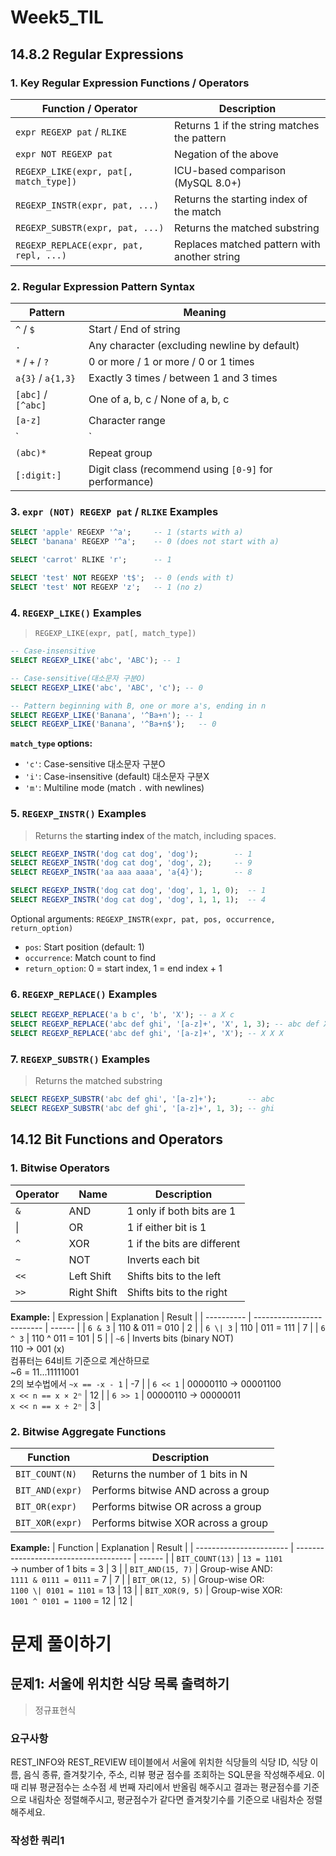 # Week5_TIL

## 14.8.2 Regular Expressions

### 1. Key Regular Expression Functions / Operators

| Function / Operator | Description |
|---------------------|-------------|
| `expr REGEXP pat` / `RLIKE` | Returns 1 if the string matches the pattern |
| `expr NOT REGEXP pat` | Negation of the above |
| `REGEXP_LIKE(expr, pat[, match_type])` | ICU-based comparison (MySQL 8.0+) |
| `REGEXP_INSTR(expr, pat, ...)` | Returns the starting index of the match |
| `REGEXP_SUBSTR(expr, pat, ...)` | Returns the matched substring |
| `REGEXP_REPLACE(expr, pat, repl, ...)` | Replaces matched pattern with another string |

### 2. Regular Expression Pattern Syntax

| Pattern | Meaning |
|--------|---------|
| `^` / `$` | Start / End of string |
| `.` | Any character (excluding newline by default) |
| `*` / `+` / `?` | 0 or more / 1 or more / 0 or 1 times |
| `a{3}` / `a{1,3}` | Exactly 3 times / between 1 and 3 times |
| `[abc]` / `[^abc]` | One of a, b, c / None of a, b, c |
| `[a-z]` | Character range |
| `|` | OR condition (`abc|def`) |
| `(abc)*` | Repeat group |
| `[:digit:]` | Digit class (recommend using `[0-9]` for performance) |

### 3. `expr (NOT) REGEXP pat` / `RLIKE` Examples

```SQL
SELECT 'apple' REGEXP '^a';     -- 1 (starts with a)
SELECT 'banana' REGEXP '^a';    -- 0 (does not start with a)

SELECT 'carrot' RLIKE 'r';      -- 1

SELECT 'test' NOT REGEXP 't$';  -- 0 (ends with t)
SELECT 'test' NOT REGEXP 'z';   -- 1 (no z)
```

### 4. `REGEXP_LIKE()` Examples
> `REGEXP_LIKE(expr, pat[, match_type])`

```sql
-- Case-insensitive
SELECT REGEXP_LIKE('abc', 'ABC'); -- 1

-- Case-sensitive(대소문자 구분O)
SELECT REGEXP_LIKE('abc', 'ABC', 'c'); -- 0

-- Pattern beginning with B, one or more a's, ending in n
SELECT REGEXP_LIKE('Banana', '^Ba+n'); -- 1
SELECT REGEXP_LIKE('Banana', '^Ba+n$');   -- 0
```

**`match_type` options:**
- `'c'`: Case-sensitive 대소문자 구분O
- `'i'`: Case-insensitive (default) 대소문자 구분X
- `'m'`: Multiline mode (match `.` with newlines)

### 5. `REGEXP_INSTR()` Examples
> Returns the **starting index** of the match, including spaces.

```sql
SELECT REGEXP_INSTR('dog cat dog', 'dog');        -- 1
SELECT REGEXP_INSTR('dog cat dog', 'dog', 2);     -- 9
SELECT REGEXP_INSTR('aa aaa aaaa', 'a{4}');       -- 8

SELECT REGEXP_INSTR('dog cat dog', 'dog', 1, 1, 0);  -- 1
SELECT REGEXP_INSTR('dog cat dog', 'dog', 1, 1, 1);  -- 4
```

Optional arguments: `REGEXP_INSTR(expr, pat, pos, occurrence, return_option)`
- `pos`: Start position (default: 1)
- `occurrence`: Match count to find
- `return_option`: 0 = start index, 1 = end index + 1


### 6. `REGEXP_REPLACE()` Examples

```sql
SELECT REGEXP_REPLACE('a b c', 'b', 'X'); -- a X c
SELECT REGEXP_REPLACE('abc def ghi', '[a-z]+', 'X', 1, 3); -- abc def X
SELECT REGEXP_REPLACE('abc def ghi', '[a-z]+', 'X'); -- X X X
```

### 7. `REGEXP_SUBSTR()` Examples
> Returns the matched substring

```sql
SELECT REGEXP_SUBSTR('abc def ghi', '[a-z]+');       -- abc
SELECT REGEXP_SUBSTR('abc def ghi', '[a-z]+', 1, 3); -- ghi
```

## 14.12 Bit Functions and Operators

### 1. Bitwise Operators
| Operator | Name        | Description                           |             
| -------- | ----------- | ------------------------------------- |
| `&`      | AND         | 1 only if both bits are 1   |                                |
|\|         | OR                     | 1 if either bit is 1 |
| `^`      | XOR         | 1 if the bits are different |                                |
| `~`      | NOT         | Inverts each bit                      |                          
| `<<`     | Left Shift  | Shifts bits to the left               |                               
| `>>`     | Right Shift | Shifts bits to the right              |                               

**Example:**
| Expression | Explanation               | Result |
| ---------- | ------------------------- | ------ |
| `6 & 3`    | 110 & 011 = 010           | 2      |
| `6 \| 3`   | 110 \| 011 = 111          | 7      |
| `6 ^ 3`    | 110 ^ 011 = 101           | 5      |
| `~6`       | Inverts bits (binary NOT)<br> 110 → 001 (x)<br> 컴퓨터는 64비트 기준으로 계산하므로<br> ~6 = 11...11111001<br> 2의 보수법에서 `~x == -x - 1` | -7     |
| `6 << 1`   | 00000110 → 00001100<br> `x << n == x × 2ⁿ`       | 12     |
| `6 >> 1`   | 00000110 → 00000011<br> `x << n == x ÷ 2ⁿ`       | 3      |


### 2. Bitwise Aggregate Functions

| Function        | Description                         |
| --------------- | ----------------------------------- |
| `BIT_COUNT(N)`  | Returns the number of 1 bits in N   |
| `BIT_AND(expr)` | Performs bitwise AND across a group |
| `BIT_OR(expr)`  | Performs bitwise OR across a group  |
| `BIT_XOR(expr)` | Performs bitwise XOR across a group |

**Example:**
| Function                | Explanation                           | Result |
| ----------------------- | ------------------------------------- | ------ |
| `BIT_COUNT(13)`  | `13 = 1101`<br> → number of 1 bits = 3 | 3      |
| `BIT_AND(15, 7)` | Group-wise AND:<br> `1111 & 0111 = 0111` = 7 | 7    |
| `BIT_OR(12, 5)`  | Group-wise OR:<br> `1100 \| 0101 = 1101` = 13 | 13   |
| `BIT_XOR(9, 5)`  | Group-wise XOR:<br> `1001 ^ 0101 = 1100` = 12 | 12   |

# 문제 풀이하기

## 문제1: 서울에 위치한 식당 목록 출력하기
> 정규표현식

### 요구사항
REST_INFO와 REST_REVIEW 테이블에서 서울에 위치한 식당들의 식당 ID, 식당 이름, 음식 종류, 즐겨찾기수, 주소, 리뷰 평균 점수를 조회하는 SQL문을 작성해주세요. 이때 리뷰 평균점수는 소수점 세 번째 자리에서 반올림 해주시고 결과는 평균점수를 기준으로 내림차순 정렬해주시고, 평균점수가 같다면 즐겨찾기수를 기준으로 내림차순 정렬해주세요.

### 작성한 쿼리1
```sql

```